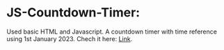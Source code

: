 # JS-Countdown-Timer:
Used basic HTML and Javascript.
A countdown timer with time reference using 1st January 2023.
Chech it here: <a href="https://maaz-code.github.io/JS-Countdown-Timer/">Link</a>.